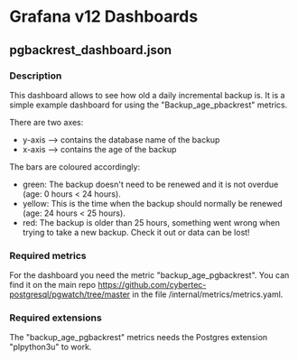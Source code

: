 # Grafana v12 Dashboards

## pgbackrest_dashboard.json

### Description
This dashboard allows to see how old a daily incremental backup is. It is a simple example dashboard for using the "Backup_age_pbackrest" metrics.

There are two axes:
- y-axis --> contains the database name of the backup
- x-axis --> contains the age of the backup

The bars are coloured accordingly:
- green: The backup doesn't need to be renewed and it is not overdue (age: 0 hours < 24 hours).
- yellow: This is the time when the backup should normally be renewed (age: 24 hours < 25 hours).
- red: The backup is older than 25 hours, something went wrong when trying to take a new backup. Check it out or data can be lost!

### Required metrics
For the dashboard you need the metric "backup_age_pgbackrest".
You can find it on the main repo https://github.com/cybertec-postgresql/pgwatch/tree/master in the file /internal/metrics/metrics.yaml.

### Required extensions
The "backup_age_pgbackrest" metrics needs the Postgres extension "plpython3u" to work.
